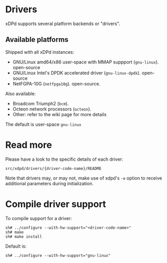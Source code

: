 
Drivers
=======

xDPd supports several platform backends or "drivers".

Available platforms
-------------------

Shipped with all xDPd instances:
- GNU/Linux amd64/x86 user-space with MMAP suppport (`gnu-linux`). open-source
- GNU/Linux Intel's DPDK accelerated driver (`gnu-linux-dpdk`). open-source
- NetFGPA-10G (`netfpga10g`). open-source. 

Also available:

- Broadcom Triumph2 (`bcm`).
- Octeon network processors (`octeon`). 
- Other: refer to the wiki page for more details

The default is user-space `gnu-linux`

Read more
=========

Please have a look to the specific details of each driver: 

	src/xdpd/drivers/{driver-code-name}/README

Note that drivers may, or may not, make use of xdpd's `-e` option to receive additional parameters during initialization.

Compile driver support
======================

To compile support for a driver:

	sh# ../configure --with-hw-support="<driver-code-name>" 
	sh# make  
	sh# make install

Default is:

	sh# ../configure --with-hw-support="gnu-linux" 
